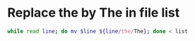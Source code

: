 # Replace the by The in file list
```bash
while read line; do mv $line ${line/the/The}; done < list
```

